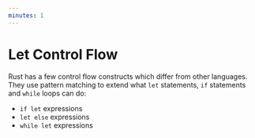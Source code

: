 ```yaml
---
minutes: 1
---
```


# Let Control Flow

Rust has a few control flow constructs which differ from other languages. They
use pattern matching to extend what `let` statements, `if` statements and `while`
loops can do:

- `if let` expressions
- `let else` expressions
- `while let` expressions
